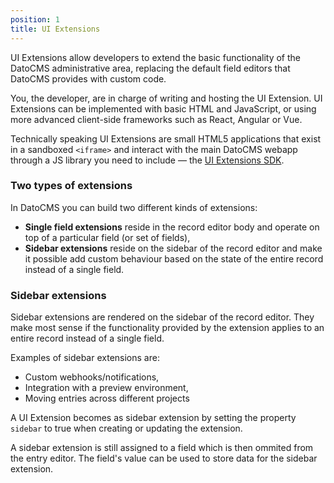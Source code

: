 ```yaml
---
position: 1
title: UI Extensions
---
```


UI Extensions allow developers to extend the basic functionality of the DatoCMS administrative area, replacing the default field editors that DatoCMS provides with custom code.

You, the developer, are in charge of writing and hosting the UI Extension. UI Extensions can be implemented with basic HTML and JavaScript, or using more advanced client-side frameworks such as React, Angular or Vue.

Technically speaking UI Extensions are small HTML5 applications that exist in a sandboxed `<iframe>` and interact with the main DatoCMS webapp through a JS library you need to include — the [UI Extensions SDK](/docs/ui-extensions/sdk-reference/).

### Two types of extensions

In DatoCMS you can build two different kinds of extensions:

* **Single field extensions** reside in the record editor body and operate on top of a particular field (or set of fields),
* **Sidebar extensions** reside on the sidebar of the record editor and make it possible add custom behaviour based on the state of the entire record instead of a single field.

### Sidebar extensions

Sidebar extensions are rendered on the sidebar of the record editor. They make most sense if the functionality provided by the extension applies to an entire record instead of a single field. 

Examples of sidebar extensions are:

* Custom webhooks/notifications,
* Integration with a preview environment,
* Moving entries across different projects

A UI Extension becomes as sidebar extension by setting the property `sidebar` to true when creating or updating the extension.

A sidebar extension is still assigned to a field which is then ommited from the entry editor. The field's value can be used to store data for the sidebar extension.
